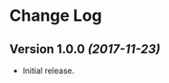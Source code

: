 Change Log
==========

Version 1.0.0 *(2017-11-23)*
----------------------------

- Initial release.
